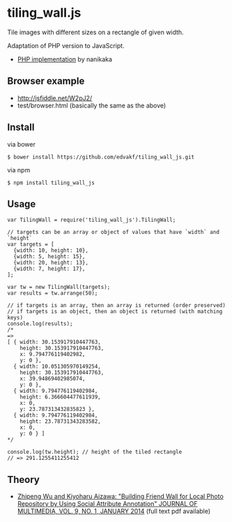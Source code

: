 # tiling_wall.js

Tile images with different sizes on a rectangle of given width.

Adaptation of PHP version to JavaScript.

* [PHP implementation](https://github.com/nanikaka/tiling_wall) by nanikaka

## Browser example

* http://jsfiddle.net/W2pJ2/
* test/browser.html (basically the same as the above)

## Install

via bower

```
$ bower install https://github.com/edvakf/tiling_wall_js.git
```

via npm

```
$ npm install tiling_wall_js
```

## Usage

```
var TilingWall = require('tiling_wall_js').TilingWall;

// targets can be an array or object of values that have `width` and `height`
var targets = [
  {width: 10, height: 10},
  {width: 5, height: 15},
  {width: 20, height: 13},
  {width: 7, height: 17},
];

var tw = new TilingWall(targets);
var results = tw.arrange(50);

// if targets is an array, then an array is returned (order preserved)
// if targets is an object, then an object is returned (with matching keys)
console.log(results);
/*
=>
[ { width: 30.153917910447763,
    height: 30.153917910447763,
    x: 9.794776119402982,
    y: 0 },
  { width: 10.051305970149254,
    height: 30.153917910447763,
    x: 39.94869402985074,
    y: 0 },
  { width: 9.794776119402984,
    height: 6.366604477611939,
    x: 0,
    y: 23.787313432835823 },
  { width: 9.794776119402984,
    height: 23.78731343283582,
    x: 0,
    y: 0 } ]
*/

console.log(tw.height); // height of the tiled rectangle
// => 291.1255411255412
```

## Theory

* [Zhipeng Wu and Kiyoharu Aizawa: "Building Friend Wall for Local Photo Repository by Using Social Attribute Annotation" JOURNAL OF MULTIMEDIA, VOL. 9, NO. 1, JANUARY 2014](http://www.ojs.academypublisher.com/index.php/jmm/article/view/jmm0901413) (full text pdf available)
